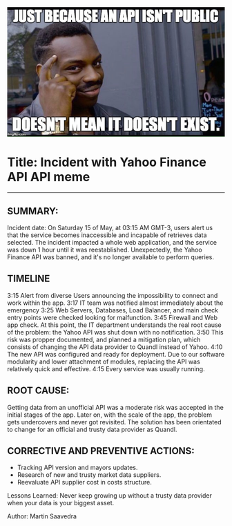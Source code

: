 <img src="meme.jpg" alt="API meme">

# Title: Incident with Yahoo Finance API API meme
---
## SUMMARY:
Incident date: On Saturday 15 of May, at 03:15 AM GMT-3, users alert us that the service becomes inaccessible and incapable of retrieves data selected.
The incident impacted a whole web application, and the service was down 1 hour until it was reestablished.
Unexpectedly, the Yahoo Finance API was banned, and it's no longer available to perform queries.

## TIMELINE
3:15 Alert from diverse Users announcing the impossibility to connect and work within the app.
3:17 IT team was notified almost immediately about the emergency
3:25 Web Servers, Databases, Load Balancer, and main check entry points were checked looking for malfunction.
3:45 Firewall and Web app check. At this point, the IT department understands the real root cause of the problem: the Yahoo API was shut down with no notification.
3:50 This risk was propper documented, and planned a mitigation plan, which consists of changing the API data provider to Quandl instead of Yahoo.
4:10 The new API was configured and ready for deployment. Due to our software modularity and lower attachment of modules, replacing the API was relatively quick and effective. 
4:15 Every service was usually running.

## ROOT CAUSE:
Getting data from an unofficial API was a moderate risk was accepted in the initial stages of the app. Later on, with the scale of the app, the problem gets undercovers and never got revisited.
The solution has been orientated to change for an official and trusty data provider as Quandl. 

## CORRECTIVE AND PREVENTIVE ACTIONS:
- Tracking API version and mayors updates.
- Research of new and trusty market data suppliers.
- Reevaluate API supplier cost in costs structure.

Lessons Learned: Never keep growing up without a trusty data provider when your data is your biggest asset.

Author: Martin Saavedra
